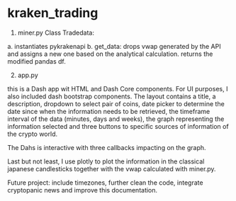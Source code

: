 # kraken_trading

1. miner.py
Class Tradedata:

a. instantiates pykrakenapi 
b. get_data: drops vwap generated by the API and assigns a new one based on the analytical calculation. 
returns the modified pandas df. 

2. app.py

this is a Dash app wit HTML and Dash Core components. For UI purposes, I also included dash bootstrap components. 
The layout contains a title, a description, dropdown to select pair of coins, date picker to determine the date since when the information needs to be retrieved, the timeframe interval of the data (minutes, days and weeks), the graph representing the information selected and three buttons to specific sources of information of the crypto world. 

The Dahs is interactive with three callbacks impacting on the graph. 

Last but not least, I use plotly to plot the information in the classical japanese candlesticks together with the vwap calculated with miner.py.  

Future project: include timezones, further clean the code, integrate cryptopanic news and improve this documentation.  
